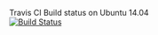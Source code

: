 Travis CI Build status on Ubuntu 14.04  
[![Build Status](https://travis-ci.org/americast/skills_py.svg?branch=master)](https://travis-ci.org/americast/skills_py)
